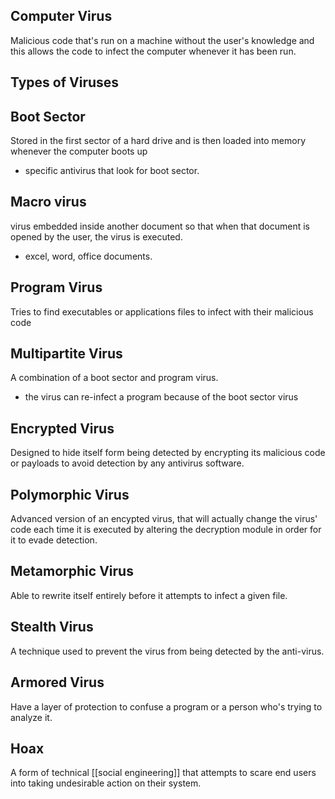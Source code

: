 ## Computer Virus
Malicious code that's run on a machine without the user's knowledge and this allows the code to infect the computer whenever it has been run.
## Types of Viruses
## Boot Sector
Stored in the first sector of a hard drive and is then loaded into memory whenever the computer boots up
- specific antivirus that look for boot sector.
## Macro virus
virus embedded inside another document so that when that document is opened by the user, the virus is executed.
- excel, word, office documents.
## Program Virus
Tries to find executables or applications files to infect with their malicious code
## Multipartite Virus
A combination of a boot sector and program virus.
- the virus can re-infect a program because of the boot sector virus
## Encrypted Virus
Designed to hide itself form being detected by encrypting its malicious code or payloads to avoid detection by any antivirus software.
## Polymorphic Virus
Advanced version of an encypted virus, that will actually change the virus' code each time it is executed by altering the decryption module in order for it to evade detection.
## Metamorphic Virus
Able to rewrite itself entirely before it attempts to infect a given file.
## Stealth Virus
A technique used to prevent the virus from being detected by the anti-virus.
## Armored Virus 
Have a layer of protection to confuse a program or a person who's trying to analyze it.
## Hoax
A form of technical [[social engineering]] that attempts to scare end users into taking undesirable action on their system.